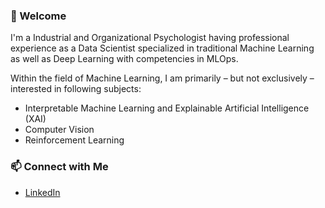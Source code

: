 ### 👋 Welcome

I'm a Industrial and Organizational Psychologist having professional experience as a Data Scientist specialized in traditional Machine Learning as well as Deep Learning with competencies in MLOps.

Within the field of Machine Learning, I am primarily – but not exclusively – interested in following subjects:
* Interpretable Machine Learning and Explainable Artificial Intelligence (XAI)
* Computer Vision
* Reinforcement Learning

### 📫 Connect with Me
* [LinkedIn](https://www.linkedin.com/in/d-kleine)

